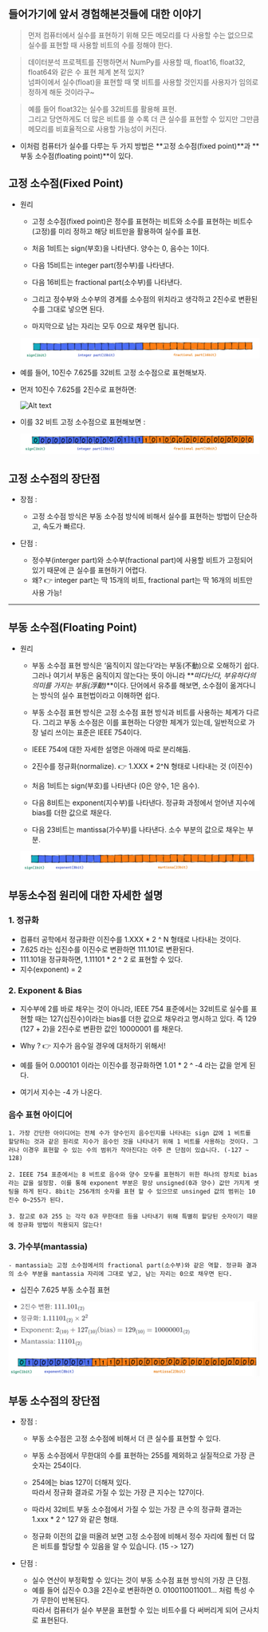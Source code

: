 ## 들어가기에 앞서 경험해본것들에 대한 이야기

> 먼저 컴퓨터에서 실수를 표현하기 위해 모든 메모리를 다 사용할 수는 없으므로 실수를 표현할 때 사용할 비트의 수를 정해야 한다.

> 데이터분석 프로젝트를 진행하면서 NumPy를 사용할 때, float16, float32, float64와 같은 수 표현 체계 본적 있지?  
> 넘파이에서 실수(float)을 표현할 때 몇 비트를 사용할 것인지를 사용자가 임의로 정하게 해둔 것이라구~

> 예를 들어 float32는 실수를 32비트를 활용해 표현.  
> 그리고 당연하게도 더 많은 비트를 쓸 수록 더 큰 실수를 표현할 수 있지만 그만큼 메모리를 비효율적으로 사용할 가능성이 커진다.

- 이처럼 컴퓨터가 실수를 다루는 두 가지 방법은 **고정 소수점(fixed point)**과 **부동 소수점(floating point)**이 있다.

## 고정 소수점(Fixed Point)

- 원리

  - 고정 소수점(fixed point)은 정수를 표현하는 비트와 소수를 표현하는 비트수(고정)를 미리 정하고 해당 비트만을 활용하여 실수를 표현.

  - 처음 1비트는 sign(부호)을 나타낸다. 양수는 0, 음수는 1이다.
  - 다음 15비트는 integer part(정수부)를 나타낸다.
  - 다음 16비트는 fractional part(소수부)를 나타낸다.
  - 그리고 정수부와 소수부의 경계를 소수점의 위치라고 생각하고 2진수로 변환된 수를 그대로 넣으면 된다.
  - 마지막으로 남는 자리는 모두 0으로 채우면 됩니다.

  ![Alt text](imgsrc/fixed_floating_1.png)

- 예를 들어, 10진수 7.625를 32비트 고정 소수점으로 표현해보자.
- 먼저 10진수 7.625를 2진수로 표현하면:

  ![Alt text](iimgsrc/fixed_floating_2.png)

- 이를 32 비트 고정 소수점으로 표현해보면 :

  ![Alt text](imgsrc/fixed_floating_3.png)

## 고정 소수점의 장단점

- 장점 :

  - 고정 소수점 방식은 부동 소수점 방식에 비해서 실수를 표현하는 방법이 단순하고, 속도가 빠르다.

- 단점 :
  - 정수부(interger part)와 소수부(fractional part)에 사용할 비트가 고정되어 있기 때문에 큰 실수를 표현하기 어렵다.
  - 왜? 👉 integer part는 딱 15개의 비트, fractional part는 딱 16개의 비트만 사용 가능!

<hr />

## 부동 소수점(Floating Point)

- 원리

  - 부동 소수점 표현 방식은 ‘움직이지 않는다’라는 부동(不動)으로 오해하기 쉽다. 그러나 여기서 부동은 움직이지 않는다는 뜻이 아니라 **_떠다닌다, 부유하다의 의미를 가지는 부동(浮動)_**이다. 단어에서 유추를 해보면, 소수점이 옮겨다니는 방식의 실수 표현법이라고 이해하면 쉽다.

  - 부동 소수점 표현 방식은 고정 소수점 표현 방식과 비트를 사용하는 체계가 다르다. 그리고 부동 소수점은 이를 표현하는 다양한 체계가 있는데, 일반적으로 가장 널리 쓰이는 표준은 IEEE 754이다.
  - IEEE 754에 대한 자세한 설명은 아래에 따로 분리해둠.

  - 2진수를 정규화(normalize). 👉 1.XXX \* 2^N 형태로 나타내는 것 (이진수)
  - 처음 1비트는 sign(부호)를 나타낸다 (0은 양수, 1은 음수).
  - 다음 8비트는 exponent(지수부)를 나타낸다. 정규화 과정에서 얻어낸 지수에 bias를 더한 값으로 채운다.
  - 다음 23비트는 mantissa(가수부)를 나타낸다. 소수 부분의 값으로 채우는 부분.

  ![Alt text](imgsrc/fixed_floating_4.png)

## 부동소수점 원리에 대한 자세한 설명

### 1. 정규화

- 컴퓨터 공학에서 정규화란 이진수를 1.XXX \* 2 ^ N 형태로 나타내는 것이다.
- 7.625 라는 십진수를 이진수로 변환하면 111.101로 변환된다.
- 111.101을 정규화하면, 1.11101 \* 2 ^ 2 로 표현할 수 있다.
- 지수(exponent) = 2

### 2. Exponent & Bias

- 지수부에 2를 바로 채우는 것이 아니라, IEEE 754 표준에서는 32비트로 실수를 표현할 때는 127(십진수)이라는 bias를 더한 값으로 채우라고 명시하고 있다. 즉 129 (127 + 2)을 2진수로 변환한 값인 10000001 를 채운다.

- Why ? 👉 지수가 음수일 경우에 대처하기 위해서!
- 예를 들어 0.000101 이라는 이진수를 정규화하면 1.01 \* 2 ^ -4 라는 값을 얻게 된다.
- 여기서 지수는 -4 가 나온다.

### 음수 표현 아이디어

    1. 가장 간단한 아이디어는 전체 수가 양수인지 음수인지를 나타내는 sign 값에 1 비트를 할당하는 것과 같은 원리로 지수가 음수인 것을 나타내기 위해 1 비트를 사용하는 것이다. 그러나 이경우 표현할 수 있는 수의 범위가 작아진다는 아주 큰 단점이 있습니다. (-127 ~ 128)

    2. IEEE 754 표준에서는 8 비트로 음수와 양수 모두를 표현하기 위한 하나의 장치로 bias 라는 값을 설정함. 이를 통해 exponent 부분은 항상 unsigned(0과 양수) 값만 가지게 셋팅을 하게 된다. 8bit는 256개의 숫자를 표현 할 수 있으므로 unsinged 값의 범위는 10진수 0~255가 된다.

    3. 참고로 0과 255 는 각각 0과 무한대르 등을 나타내기 위해 특별히 할당된 숫자이기 때문에 정규화 방법이 적용되지 않는다!

### 3. 가수부(mantassia)

    - mantassia는 고정 소수점에서의 fractional part(소수부)와 같은 역할. 정규화 결과의 소수 부분을 mantassia 자리에 그대로 넣고, 남는 자리는 0으로 채우면 된다.

- 십진수 7.625 부동 소수점 표현

![Alt text](imgsrc/fixed_floating_5.png)

## 부동 소수점의 장단점

- 장점 :

  - 부동 소수점은 고정 소수점에 비해서 더 큰 실수를 표현할 수 있다.

  - 부동 소수점에서 무한대의 수를 표현하는 255를 제외하고 실질적으로 가장 큰 숫자는 254이다.

  - 254에는 bias 127이 더해져 있다.  
    따라서 정규화 결과로 가질 수 있는 가장 큰 지수는 127이다.

  - 따라서 32비트 부동 소수점에서 가질 수 있는 가장 큰 수의 정규화 결과는 1.xxx \* 2 ^ 127 와 같은 형태.

  - 정규화 이전의 값을 떠올려 보면 고정 소수점에 비해서 정수 자리에 훨씬 더 많은 비트를 할당할 수 있음을 알 수 있습니다. (15 -> 127)

- 단점 :
  - 실수 연산이 부정확할 수 있다는 것이 부동 소수점 표현 방식의 가장 큰 단점.
  - 예를 들어 십진수 0.3을 2진수로 변환하면 0. 0100110011001... 처럼 특성 수가 무한이 반복된다.  
    따라서 컴퓨터가 실수 부분을 표현할 수 있는 비트수를 다 써버리게 되어 근사치로 표현된다.
